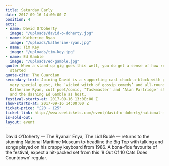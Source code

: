 ```yaml
---
title: Saturday Early
date: 2017-09-16 14:00:00 Z
position: 4
acts:
- name: David O'Doherty
  image: "/uploads/david-o-doherty.jpg"
- name: Katherine Ryan
  image: "/uploads/katherine-ryan.jpg"
- name: Tim Key
  image: "/uploads/tim-key.jpg"
- name: Ed Gamble
  image: "/uploads/ed-gamble.jpg"
quote: When a stand up gig goes this well, you do get a sense of how religions are
  started
quote-cite: The Guardian
secondary-text: Joining David is a supporting cast chock-a-block with greatness featuring
  very special guest, the ‘wicked witch of gossip comedy’ and all-round superstar
  Katherine Ryan, cult poet/comic, ‘Taskmaster’ and ‘Alan Partridge’ star Tim Key
  and the dashing Ed Gamble as host.
festival-starts-at: 2017-09-16 13:00:00 Z
show-starts-at: 2017-09-16 14:00:00 Z
ticket-price: "£20 - £25"
ticket-link: http://www.seetickets.com/event/david-o-doherty/national-maritime-museum/1121010/
is-sold-out: 
layout: event
---
```


David O’Doherty — The Ryanair Enya, The Lidl Bublé — returns to the stunning National Maritime Museum to headline the Big Top with talking and songs played on his crappy keyboard from 1986. A bona-fide favourite of the festival, expect a hit-packed set from this ‘8 Out Of 10 Cats Does Countdown’ regular.